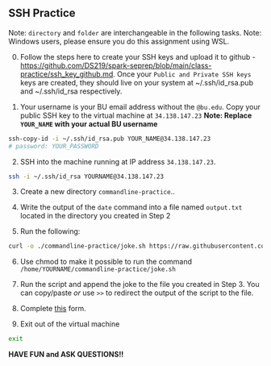 ## SSH Practice

Note: `directory` and `folder` are interchangeable in the following tasks.
Note: Windows users, please ensure you do this assignment using WSL.

0. Follow the steps here to create your SSH keys and upload it to github - https://github.com/DS219/spark-seprep/blob/main/class-practice/ssh_key_github.md.
   Once your `Public and Private SSH keys` keys are created, they should live on your system at ~/.ssh/id_rsa.pub and ~/.ssh/id_rsa respectively.

1. Your username is your BU email address without the `@bu.edu`. Copy your public SSH key to the virtual machine at `34.138.147.23`
   **Note: Replace `YOUR_NAME` with your actual BU username**

```bash
ssh-copy-id -i ~/.ssh/id_rsa.pub YOUR_NAME@34.138.147.23
# password: YOUR_PASSWORD
```

2. SSH into the machine running at IP address `34.138.147.23`.

```bash
ssh -i ~/.ssh/id_rsa YOURNAME@34.138.147.23
```

3. Create a new directory `commandline-practice`..

4. Write the output of the `date` command into a file named `output.txt` located in the directory you created in Step 2

6. Run the following:

```bash
curl -o ./commandline-practice/joke.sh https://raw.githubusercontent.com/DS219/spark-seprep/main/joke.sh
```

6. Use chmod to make it possible to run the command `/home/YOURNAME/commandline-practice/joke.sh`

7. Run the script and append the joke to the file you created in Step 3. You can copy/paste _or_ use `>>` to redirect the output of the script to the file.

8. Complete [this](https://forms.gle/eRJZsrzJVhehTVsv6) form.

9. Exit out of the virtual machine
```bash
exit
```

**HAVE FUN and ASK QUESTIONS!!**
